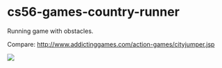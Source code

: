 cs56-games-country-runner
=========================

Running game with obstacles.

Compare: http://www.addictinggames.com/action-games/cityjumper.jsp


![](http://i.imgur.com/fARdUfZ.jpg)
